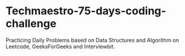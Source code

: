 # Techmaestro-75-days-coding-challenge
Practicing Daily Problems based on Data Structures and Algorithm on Leetcode, GeeksForGeeks and Interviewbit.
